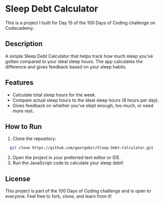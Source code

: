 
# Sleep Debt Calculator

This is a project I built for Day 15 of the 100 Days of Coding challenge on Codecademy.

## Description

A simple Sleep Debt Calculator that helps track how much sleep you’ve gotten compared to your ideal sleep hours. The app calculates the difference and gives feedback based on your sleep habits.

## Features

- Calculate total sleep hours for the week.
- Compare actual sleep hours to the ideal sleep hours (8 hours per day).
- Gives feedback on whether you’ve slept enough, too much, or need more rest.

## How to Run

1. Clone the repository:
```bash
  git clone https://github.com/georgebsr/Sleep-Debt-Calculator.git
```
2. Open the project in your preferred text editor or IDE.
3. Run the JavaScript code to calculate your sleep debt!

## License

This project is part of the 100 Days of Coding challenge and is open to everyone. Feel free to fork, clone, and learn from it!
